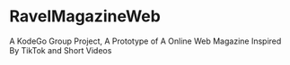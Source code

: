# RavelMagazineWeb
A KodeGo Group Project, A Prototype of A Online Web Magazine Inspired By TikTok and Short Videos
